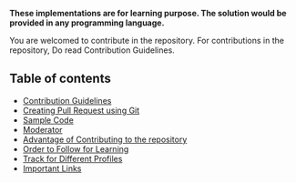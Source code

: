 __These implementations are for learning purpose. The solution would be provided in any programming language.__

You are welcomed to contribute in the repository. For contributions in the repository, Do read Contribution Guidelines.

## Table of contents
- [Contribution Guidelines](https://github.com/shoaibrayeen/Programmers-Community/blob/master/Contributing.md)
- [Creating Pull Request using Git](https://github.com/shoaibrayeen/Programmers-Community/blob/master/PR_using_Git.md)
- [Sample Code](./Sample%20Code/SampleCode.cpp)
- [Moderator](https://github.com/shoaibrayeen/Programmers-Community/blob/master/docs/Moderator.md)
- [Advantage of Contributing to the repository](https://github.com/shoaibrayeen/Programmers-Community/blob/master/docs/Advantage%20of%20Contributing.md)
- [Order to Follow for Learning](https://github.com/shoaibrayeen/Programmers-Community/blob/master/docs/Order%20To%20Follow%20For%20Preparation.md)
- [Track for Different Profiles](https://github.com/shoaibrayeen/Programmers-Community/blob/master/docs/Track%20for%20Different%20Profiles.md)
- [Important Links](https://github.com/shoaibrayeen/Programmers-Community/blob/master/docs/Important%20Links.md)
